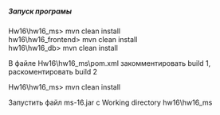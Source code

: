 ##### Запуск програмы

Hw16\hw16_ms> mvn clean install   <br>
hw16\hw16_frontend> mvn clean install  <br>
hw16\hw16_db> mvn clean install   <br>

В файле Hw16\hw16_ms\pom.xml закомментировать build 1, раскоментировать build 2  <br>

Hw16\hw16_ms> mvn clean install   <br> 

Запустить файл ms-16.jar с Working directory hw16\hw16_ms

